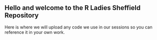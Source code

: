 ## Hello and welcome to the R Ladies Sheffield Repository

Here is where we will upload any code we use in our sessions so you can reference it in your own work.
